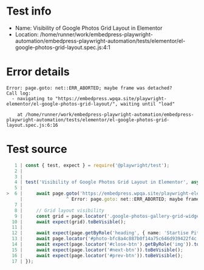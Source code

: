 # Test info

- Name: Visibility of Google Photos Grid Layout in Elementor
- Location: /home/runner/work/embedpress-playwright-automation/embedpress-playwright-automation/tests/elementor/el-google-photos-grid-layout.spec.js:4:1

# Error details

```
Error: page.goto: net::ERR_ABORTED; maybe frame was detached?
Call log:
  - navigating to "https://embedpress.wpqa.site/playwright-elementor/el-google-photos-grid-layout/", waiting until "load"

    at /home/runner/work/embedpress-playwright-automation/embedpress-playwright-automation/tests/elementor/el-google-photos-grid-layout.spec.js:6:16
```

# Test source

```ts
   1 | const { test, expect } = require('@playwright/test');
   2 |
   3 |
   4 | test('Visibility of Google Photos Grid Layout in Elementor', async ({ page }) => {
   5 |
>  6 |     await page.goto('https://embedpress.wpqa.site/playwright-elementor/el-google-photos-grid-layout/');
     |                ^ Error: page.goto: net::ERR_ABORTED; maybe frame was detached?
   7 |
   8 |     // Grid layout visibility 
   9 |     const grid = page.locator('.google-photos-gallery-grid-widget');
  10 |     await expect(grid).toBeVisible();
  11 |
  12 |     await expect(page.getByRole('heading', { name: 'Startise Pitha Utshob 5.0 -' })).toBeVisible();
  13 |     await page.locator('#photo-bfc8a4c887b0f14a75c646d939422f4c').getByRole('img', { name: 'Photo' }).click();
  14 |     await expect(page.locator('#close-btn').getByRole('img')).toBeVisible();
  15 |     await expect(page.locator('#next-btn')).toBeVisible();
  16 |     await expect(page.locator('#prev-btn')).toBeVisible();
  17 | });
```